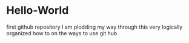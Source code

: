 # Hello-World
first github repository
I am plodding my way through this very logically organized how to on the ways to use git hub
